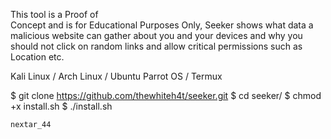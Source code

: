 This tool is a Proof of  
Concept and is for Educational
Purposes Only, Seeker shows what
data a malicious website can gather
about you and your devices and why
you should not click on random links
and allow critical permissions such 
as Location etc.

Kali Linux / Arch Linux / Ubuntu
Parrot OS / Termux

$ git clone
https://github.com/thewhiteh4t/seeker.git
$ cd seeker/
$ chmod +x install.sh
$ ./install.sh


    nextar_44

